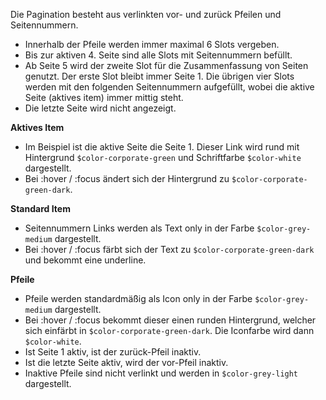 Die Pagination besteht aus verlinkten vor- und zurück Pfeilen und Seitennummern.  
  
- Innerhalb der Pfeile werden immer maximal 6 Slots vergeben.  
- Bis zur aktiven 4. Seite sind alle Slots mit Seitennummern befüllt.  
- Ab Seite 5 wird der zweite Slot für die Zusammenfassung von Seiten genutzt. Der erste Slot bleibt immer Seite 1. Die übrigen vier Slots werden mit den folgenden Seitennummern aufgefüllt, wobei die aktive Seite (aktives item) immer mittig steht.  
- Die letzte Seite wird nicht angezeigt.

__Aktives Item__  
- Im Beispiel ist die aktive Seite die Seite 1. Dieser Link wird rund mit Hintergrund `$color-corporate-green` und Schriftfarbe `$color-white` dargestellt. 
- Bei :hover / :focus ändert sich der Hintergrund zu `$color-corporate-green-dark`.

__Standard Item__  
- Seitennummern Links werden als Text only in der Farbe `$color-grey-medium` dargestellt. 
- Bei :hover / :focus färbt sich der Text zu `$color-corporate-green-dark` und bekommt eine underline.

__Pfeile__  
- Pfeile werden standardmäßig als Icon only in der Farbe `$color-grey-medium` dargestellt. 
- Bei :hover / :focus bekommt dieser einen runden Hintergrund, welcher sich einfärbt in `$color-corporate-green-dark`. Die Iconfarbe wird dann `$color-white`.  
- Ist Seite 1 aktiv, ist der zurück-Pfeil inaktiv. 
- Ist die letzte Seite aktiv, wird der vor-Pfeil inaktiv. 
- Inaktive Pfeile sind nicht verlinkt und werden in `$color-grey-light` dargestellt.
